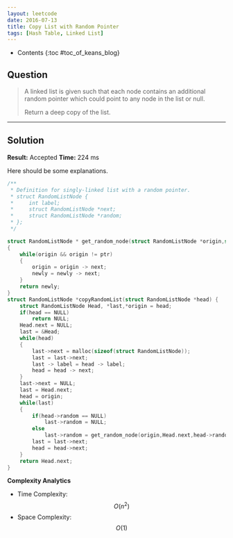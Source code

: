 ```yaml
---
layout: leetcode
date: 2016-07-13
title: Copy List with Random Pointer
tags: [Hash Table, Linked List]
---
```


* Contents
{:toc #toc_of_keans_blog}

## Question

> A linked list is given such that each node contains an additional random pointer which could point to any node in the list or null.
>
>Return a deep copy of the list.
>
>     

***

## Solution

**Result:** Accepted **Time:** 224 ms

Here should be some explanations.

```c
/**
 * Definition for singly-linked list with a random pointer.
 * struct RandomListNode {
 *     int label;
 *     struct RandomListNode *next;
 *     struct RandomListNode *random;
 * };
 */

struct RandomListNode * get_random_node(struct RandomListNode *origin,struct RandomListNode * newly,struct RandomListNode *ptr)
{
    while(origin && origin != ptr)
    {
        origin = origin -> next;
        newly = newly -> next;
    }
    return newly;
}
struct RandomListNode *copyRandomList(struct RandomListNode *head) {
    struct RandomListNode Head, *last,*origin = head;
    if(head == NULL)
        return NULL;
    Head.next = NULL;
    last = &Head;
    while(head)
    {
        last->next = malloc(sizeof(struct RandomListNode));
        last = last->next;
        last -> label = head -> label;
        head = head -> next;
    }
    last->next = NULL;
    last = Head.next;
    head = origin;
    while(last)
    {
        if(head->random == NULL)
            last->random = NULL;
        else
            last->random = get_random_node(origin,Head.next,head->random);
        last = last->next;
        head = head->next;
    }
    return Head.next;
}
```

**Complexity Analytics**

- Time Complexity: $$O(n^2)$$
- Space Complexity: $$O(1)$$
